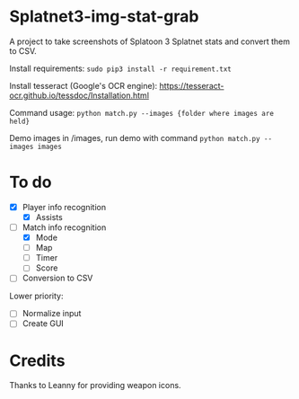 # Splatnet3-img-stat-grab
 A project to take screenshots of Splatoon 3 Splatnet stats and convert them to CSV.
 
 Install requirements: `sudo pip3 install -r requirement.txt`

 Install tesseract (Google's OCR engine): https://tesseract-ocr.github.io/tessdoc/Installation.html
 
 Command usage: `python match.py --images {folder where images are held}`
 
 Demo images in /images, run demo with command `python match.py --images images`
 
# To do
  - [X] Player info recognition
    - [X] Assists
  - [ ] Match info recognition
    - [X] Mode
    - [ ] Map
    - [ ] Timer
    - [ ] Score
  - [ ] Conversion to CSV
 
 Lower priority:
 
  - [ ] Normalize input
  - [ ] Create GUI

# Credits
 Thanks to Leanny for providing weapon icons.
